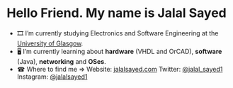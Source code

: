 # Hello Friend. My name is Jalal Sayed

- 🎞  I’m currently studying Electronics and Software Engineering at the [University of Glasgow](https://www.gla.ac.uk/undergraduate/degrees/electronicsoftwareengineering/).
- 🖥  I’m currently learning about **hardware** (VHDL and OrCAD), **software** (Java), **networking** and **OSes**.
- ☎  Where to find me => Website: [jalalsayed.com](https://jalalsayed.com) Twitter: [@jalal_sayed1](https://twitter.com/jalal_sayed1) Instagram: [@jalalsayed1](https://www.instagram.com/jalalsayed1/)

<!-- <img src="https://github-readme-stats.vercel.app/api?username=JalalSayed1&&show_icons=true&title_color=ffffff&icon_color=bb2acf&text_color=daf7dc&bg_color=151515"> -->
